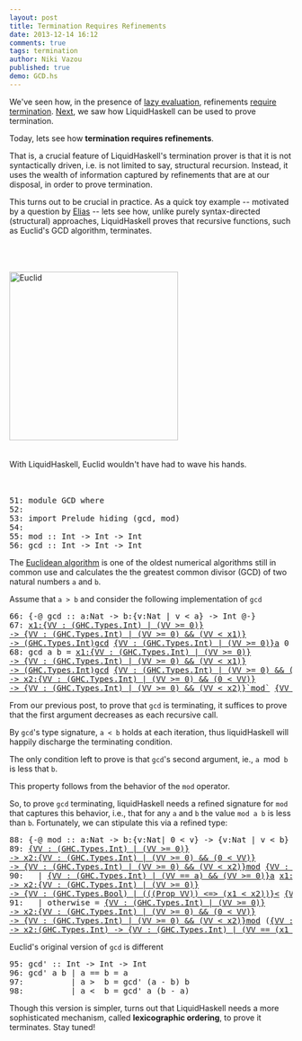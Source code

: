 ```yaml
---
layout: post
title: Termination Requires Refinements
date: 2013-12-14 16:12
comments: true
tags: termination 
author: Niki Vazou
published: true 
demo: GCD.hs
---
```


We've seen how, in the presence of [lazy evaluation][ref-lies], refinements
[require termination][ref-bottom]. [Next][ref-termination], we saw how 
LiquidHaskell can be used to prove termination. 

Today, lets see how **termination requires refinements**. 

That is, a crucial feature of LiquidHaskell's termination prover is that it is 
not syntactically driven, i.e. is not limited to say, structural recursion. 
Instead, it uses the wealth of information captured by refinements that are
at our disposal, in order to prove termination. 

This turns out to be crucial in practice.
As a quick toy example -- motivated by a question by [Elias][comment-elias] -- 
lets see how, unlike purely syntax-directed (structural) approaches, 
LiquidHaskell proves that recursive functions, such as Euclid's GCD 
algorithm, terminates.

<!-- more -->

<br>
<br>
<br>

<div class="row-fluid">
  <div class="span12 pagination-centered">
  <img src="http://faculty.etsu.edu/gardnerr/Geometry-History/Euclid_7-Raphael.jpg"
       alt="Euclid" width="300">
       <br>
       <br>
       <br>
       With LiquidHaskell, Euclid wouldn't have had to wave his hands.
       <br>
       <br>
       <br>
  </div>
</div>


<pre><span class=hs-linenum>51: </span><span class='hs-keyword'>module</span> <span class='hs-conid'>GCD</span> <span class='hs-keyword'>where</span>
<span class=hs-linenum>52: </span>
<span class=hs-linenum>53: </span><span class='hs-keyword'>import</span> <span class='hs-conid'>Prelude</span> <span class='hs-varid'>hiding</span> <span class='hs-layout'>(</span><span class='hs-varid'>gcd</span><span class='hs-layout'>,</span> <span class='hs-varid'>mod</span><span class='hs-layout'>)</span>
<span class=hs-linenum>54: </span>
<span class=hs-linenum>55: </span><span class='hs-definition'>mod</span> <span class='hs-keyglyph'>::</span> <span class='hs-conid'>Int</span> <span class='hs-keyglyph'>-&gt;</span> <span class='hs-conid'>Int</span> <span class='hs-keyglyph'>-&gt;</span> <span class='hs-conid'>Int</span>
<span class=hs-linenum>56: </span><span class='hs-definition'>gcd</span> <span class='hs-keyglyph'>::</span> <span class='hs-conid'>Int</span> <span class='hs-keyglyph'>-&gt;</span> <span class='hs-conid'>Int</span> <span class='hs-keyglyph'>-&gt;</span> <span class='hs-conid'>Int</span>
</pre>

The [Euclidean algorithm][ref-euclidean] is one of the oldest numerical algorithms 
still in common use and calculates the the greatest common divisor (GCD) of two 
natural numbers `a` and `b`.

Assume that `a > b` and consider the following implementation of `gcd`


<pre><span class=hs-linenum>66: </span><span class='hs-keyword'>{-@</span> <span class='hs-varid'>gcd</span> <span class='hs-keyglyph'>::</span> <span class='hs-varid'>a</span><span class='hs-conop'>:</span><span class='hs-conid'>Nat</span> <span class='hs-keyglyph'>-&gt;</span> <span class='hs-varid'>b</span><span class='hs-conop'>:</span><span class='hs-keyword'>{v:</span><span class='hs-conid'>Nat</span> <span class='hs-keyword'>| v &lt; a}</span> <span class='hs-keyglyph'>-&gt;</span> <span class='hs-conid'>Int</span> <span class='hs-keyword'>@-}</span>
<span class=hs-linenum>67: </span><a class=annot href="#"><span class=annottext>x1:{VV : (GHC.Types.Int) | (VV &gt;= 0)}
-&gt; {VV : (GHC.Types.Int) | (VV &gt;= 0) &amp;&amp; (VV &lt; x1)}
-&gt; (GHC.Types.Int)</span><span class='hs-definition'>gcd</span></a> <a class=annot href="#"><span class=annottext>{VV : (GHC.Types.Int) | (VV &gt;= 0)}</span><span class='hs-varid'>a</span></a> <span class='hs-num'>0</span> <span class='hs-keyglyph'>=</span> <a class=annot href="#"><span class=annottext>{VV : (GHC.Types.Int) | (VV == a) &amp;&amp; (VV &gt;= 0)}</span><span class='hs-varid'>a</span></a>
<span class=hs-linenum>68: </span><span class='hs-definition'>gcd</span> <span class='hs-varid'>a</span> <span class='hs-varid'>b</span> <span class='hs-keyglyph'>=</span> <a class=annot href="#"><span class=annottext>x1:{VV : (GHC.Types.Int) | (VV &gt;= 0)}
-&gt; {VV : (GHC.Types.Int) | (VV &gt;= 0) &amp;&amp; (VV &lt; x1)}
-&gt; (GHC.Types.Int)</span><span class='hs-varid'>gcd</span></a> <a class=annot href="#"><span class=annottext>{VV : (GHC.Types.Int) | (VV &gt;= 0) &amp;&amp; (VV &lt; a)}</span><span class='hs-varid'>b</span></a> <span class='hs-layout'>(</span><a class=annot href="#"><span class=annottext>{VV : (GHC.Types.Int) | (VV == a) &amp;&amp; (VV &gt;= 0)}</span><span class='hs-varid'>a</span></a> <a class=annot href="#"><span class=annottext>{VV : (GHC.Types.Int) | (VV &gt;= 0)}
-&gt; x2:{VV : (GHC.Types.Int) | (VV &gt;= 0) &amp;&amp; (0 &lt; VV)}
-&gt; {VV : (GHC.Types.Int) | (VV &gt;= 0) &amp;&amp; (VV &lt; x2)}</span><span class='hs-varop'>`mod`</span></a> <a class=annot href="#"><span class=annottext>{VV : (GHC.Types.Int) | (VV &gt;= 0) &amp;&amp; (VV &lt; a)}</span><span class='hs-varid'>b</span></a><span class='hs-layout'>)</span>
</pre>

From our previous post, to prove that `gcd` is terminating, it suffices to prove
that the first argument decreases as each recursive call.

By `gcd`'s type signature, `a < b` holds at each iteration, thus liquidHaskell 
will happily discharge the terminating condition.

The only condition left to prove is that `gcd`'s second argument, ie., `a `mod`
b` is less that `b`. 

This property follows from the behavior of the `mod` operator.

So, to prove `gcd` terminating, liquidHaskell needs a refined signature for 
`mod` that captures this behavior, i.e., that for any `a` and `b` the value 
`mod a b` is less than `b`. Fortunately, we can stipulate this via a refined
type:


<pre><span class=hs-linenum>88: </span><span class='hs-keyword'>{-@</span> <span class='hs-varid'>mod</span> <span class='hs-keyglyph'>::</span> <span class='hs-varid'>a</span><span class='hs-conop'>:</span><span class='hs-conid'>Nat</span> <span class='hs-keyglyph'>-&gt;</span> <span class='hs-varid'>b</span><span class='hs-conop'>:</span><span class='hs-keyword'>{v:</span><span class='hs-conid'>Nat</span><span class='hs-keyword'>| 0 &lt; v}</span> <span class='hs-keyglyph'>-&gt;</span> <span class='hs-keyword'>{v:</span><span class='hs-conid'>Nat</span> <span class='hs-keyword'>| v &lt; b}</span> <span class='hs-keyword'>@-}</span>
<span class=hs-linenum>89: </span><a class=annot href="#"><span class=annottext>{VV : (GHC.Types.Int) | (VV &gt;= 0)}
-&gt; x2:{VV : (GHC.Types.Int) | (VV &gt;= 0) &amp;&amp; (0 &lt; VV)}
-&gt; {VV : (GHC.Types.Int) | (VV &gt;= 0) &amp;&amp; (VV &lt; x2)}</span><span class='hs-definition'>mod</span></a> <a class=annot href="#"><span class=annottext>{VV : (GHC.Types.Int) | (VV &gt;= 0)}</span><span class='hs-varid'>a</span></a> <a class=annot href="#"><span class=annottext>{VV : (GHC.Types.Int) | (VV &gt;= 0) &amp;&amp; (0 &lt; VV)}</span><span class='hs-varid'>b</span></a>
<span class=hs-linenum>90: </span>  <span class='hs-keyglyph'>|</span> <a class=annot href="#"><span class=annottext>{VV : (GHC.Types.Int) | (VV == a) &amp;&amp; (VV &gt;= 0)}</span><span class='hs-varid'>a</span></a> <a class=annot href="#"><span class=annottext>x1:{VV : (GHC.Types.Int) | (VV &gt;= 0)}
-&gt; x2:{VV : (GHC.Types.Int) | (VV &gt;= 0)}
-&gt; {VV : (GHC.Types.Bool) | (((Prop VV)) &lt;=&gt; (x1 &lt; x2))}</span><span class='hs-varop'>&lt;</span></a> <a class=annot href="#"><span class=annottext>{VV : (GHC.Types.Int) | (VV == b) &amp;&amp; (VV &gt;= 0) &amp;&amp; (0 &lt; VV)}</span><span class='hs-varid'>b</span></a> <span class='hs-keyglyph'>=</span> <a class=annot href="#"><span class=annottext>{VV : (GHC.Types.Int) | (VV == a) &amp;&amp; (VV &gt;= 0)}</span><span class='hs-varid'>a</span></a>
<span class=hs-linenum>91: </span>  <span class='hs-keyglyph'>|</span> <span class='hs-varid'>otherwise</span> <span class='hs-keyglyph'>=</span> <a class=annot href="#"><span class=annottext>{VV : (GHC.Types.Int) | (VV &gt;= 0)}
-&gt; x2:{VV : (GHC.Types.Int) | (VV &gt;= 0) &amp;&amp; (0 &lt; VV)}
-&gt; {VV : (GHC.Types.Int) | (VV &gt;= 0) &amp;&amp; (VV &lt; x2)}</span><span class='hs-varid'>mod</span></a> <span class='hs-layout'>(</span><a class=annot href="#"><span class=annottext>{VV : (GHC.Types.Int) | (VV == a) &amp;&amp; (VV &gt;= 0)}</span><span class='hs-varid'>a</span></a> <a class=annot href="#"><span class=annottext>x1:(GHC.Types.Int)
-&gt; x2:(GHC.Types.Int) -&gt; {VV : (GHC.Types.Int) | (VV == (x1 - x2))}</span><span class='hs-comment'>-</span></a> <a class=annot href="#"><span class=annottext>{VV : (GHC.Types.Int) | (VV == b) &amp;&amp; (VV &gt;= 0) &amp;&amp; (0 &lt; VV)}</span><span class='hs-varid'>b</span></a><span class='hs-layout'>)</span> <a class=annot href="#"><span class=annottext>{VV : (GHC.Types.Int) | (VV == b) &amp;&amp; (VV &gt;= 0) &amp;&amp; (0 &lt; VV)}</span><span class='hs-varid'>b</span></a>
</pre>

Euclid's original version of `gcd` is different
<pre><span class=hs-linenum>95: </span><span class='hs-definition'>gcd'</span> <span class='hs-keyglyph'>::</span> <span class='hs-conid'>Int</span> <span class='hs-keyglyph'>-&gt;</span> <span class='hs-conid'>Int</span> <span class='hs-keyglyph'>-&gt;</span> <span class='hs-conid'>Int</span>
<span class=hs-linenum>96: </span><span class='hs-definition'>gcd'</span> <span class='hs-varid'>a</span> <span class='hs-varid'>b</span> <span class='hs-keyglyph'>|</span> <span class='hs-varid'>a</span> <span class='hs-varop'>==</span> <span class='hs-varid'>b</span> <span class='hs-keyglyph'>=</span> <span class='hs-varid'>a</span>
<span class=hs-linenum>97: </span>         <span class='hs-keyglyph'>|</span> <span class='hs-varid'>a</span> <span class='hs-varop'>&gt;</span>  <span class='hs-varid'>b</span> <span class='hs-keyglyph'>=</span> <span class='hs-varid'>gcd'</span> <span class='hs-layout'>(</span><span class='hs-varid'>a</span> <span class='hs-comment'>-</span> <span class='hs-varid'>b</span><span class='hs-layout'>)</span> <span class='hs-varid'>b</span> 
<span class=hs-linenum>98: </span>         <span class='hs-keyglyph'>|</span> <span class='hs-varid'>a</span> <span class='hs-varop'>&lt;</span>  <span class='hs-varid'>b</span> <span class='hs-keyglyph'>=</span> <span class='hs-varid'>gcd'</span> <span class='hs-varid'>a</span> <span class='hs-layout'>(</span><span class='hs-varid'>b</span> <span class='hs-comment'>-</span> <span class='hs-varid'>a</span><span class='hs-layout'>)</span> 
</pre>

Though this version is simpler, turns out that LiquidHaskell needs 
a more sophisticated mechanism, called **lexicographic ordering**, to 
prove it terminates. Stay tuned!


[ref-euclidean]:    http://en.wikipedia.org/wiki/Euclidean_algorithm
[ref-termination]:  /blog/2013/12/09/checking-termination.lhs/ 
[ref-lies]:  /blog/2013/11/23/telling_lies.lhs/ 
[ref-bottom]: /blog/2013/12/02/getting-to-the-bottom.lhs/
[comment-elias]: http://goto.ucsd.edu/~rjhala/liquid/haskell/blog/blog/2013/12/09/checking-termination.lhs/#comment-1159606500
